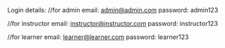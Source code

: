 Login details:
//for admin
email: admin@admin.com
password: admin123


//for instructor
email: instructor@instructor.com
password: instructor123


//for learner
email: learner@learner.com
password: learner123
